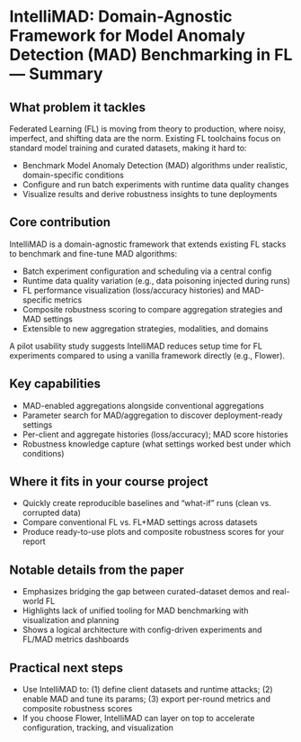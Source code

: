 # IntelliMAD: Domain-Agnostic Framework for Model Anomaly Detection (MAD) Benchmarking in FL — Summary

## What problem it tackles
Federated Learning (FL) is moving from theory to production, where noisy, imperfect, and shifting data are the norm. Existing FL toolchains focus on standard model training and curated datasets, making it hard to:
- Benchmark Model Anomaly Detection (MAD) algorithms under realistic, domain-specific conditions
- Configure and run batch experiments with runtime data quality changes
- Visualize results and derive robustness insights to tune deployments

## Core contribution
IntelliMAD is a domain-agnostic framework that extends existing FL stacks to benchmark and fine-tune MAD algorithms:
- Batch experiment configuration and scheduling via a central config
- Runtime data quality variation (e.g., data poisoning injected during runs)
- FL performance visualization (loss/accuracy histories) and MAD-specific metrics
- Composite robustness scoring to compare aggregation strategies and MAD settings
- Extensible to new aggregation strategies, modalities, and domains

A pilot usability study suggests IntelliMAD reduces setup time for FL experiments compared to using a vanilla framework directly (e.g., Flower).

## Key capabilities
- MAD-enabled aggregations alongside conventional aggregations
- Parameter search for MAD/aggregation to discover deployment-ready settings
- Per-client and aggregate histories (loss/accuracy); MAD score histories
- Robustness knowledge capture (what settings worked best under which conditions)

## Where it fits in your course project
- Quickly create reproducible baselines and “what-if” runs (clean vs. corrupted data)
- Compare conventional FL vs. FL+MAD settings across datasets
- Produce ready-to-use plots and composite robustness scores for your report

## Notable details from the paper
- Emphasizes bridging the gap between curated-dataset demos and real-world FL
- Highlights lack of unified tooling for MAD benchmarking with visualization and planning
- Shows a logical architecture with config-driven experiments and FL/MAD metrics dashboards

## Practical next steps
- Use IntelliMAD to: (1) define client datasets and runtime attacks; (2) enable MAD and tune its params; (3) export per-round metrics and composite robustness scores
- If you choose Flower, IntelIiMAD can layer on top to accelerate configuration, tracking, and visualization
